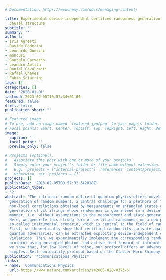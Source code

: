 ```yaml
---
# Documentation: https://wowchemy.com/docs/managing-content/

title: Experimental device-independent certified randomness generation with an instrumental
  causal structure
subtitle: ''
summary: ''
authors:
- Iris Agresti
- Davide Poderini
- Leonardo Guerini
- mancusi
- Gonzalo Carvacho
- Leandro Aolita
- Daniel Cavalcanti
- Rafael Chaves
- Fabio Sciarrino
tags: []
categories: []
date: '2020-01-01'
lastmod: 2023-02-05T10:57:34+01:00
featured: false
draft: false
publication_short: ""

# Featured image
# To use, add an image named `featured.jpg/png` to your page's folder.
# Focal points: Smart, Center, TopLeft, Top, TopRight, Left, Right, BottomLeft, Bottom, BottomRight.
image:
  caption: ''
  focal_point: ''
  preview_only: false

# Projects (optional).
#   Associate this post with one or more of your projects.
#   Simply enter your project's folder or file name without extension.
#   E.g. `projects = ["internal-project"]` references `content/project/deep-learning/index.md`.
#   Otherwise, set `projects = []`.
projects: []
publishDate: '2023-02-05T09:57:32.542818Z'
publication_types:
- '2'
abstract: 'The intrinsic random nature of quantum physics offers novel tools for the
  generation of random numbers, a central challenge for a plethora of fields. Bell
  non-local correlations obtained by measurements on entangled states allow for the
  generation of bit strings whose randomness is guaranteed in a device-independent
  manner, i.e. without assumptions on the measurement and state-generation devices.
  Here, we generate this strong form of certified randomness on a new platform: the
  so-called instrumental scenario, which is central to the field of causal inference.
  First, we theoretically show that certified random bits, private against general
  quantum adversaries, can be extracted exploiting device-independent quantum instrumental-inequality
  violations. Then, we experimentally implement the corresponding randomness-generation
  protocol using entangled photons and active feed-forward of information. Moreover,
  we show that, for low levels of noise, our protocol offers an advantage over the
  simplest Bell-nonlocality protocol based on the Clauser-Horn-Shimony-Holt inequality.'
publication: '*Communications Physics*'
links:
- name: 'Communications Physics'
  url: https://www.nature.com/articles/s42005-020-0375-6
---
```


